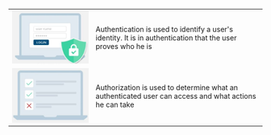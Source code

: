 |  |  |
| ----- | ---- |
| ![](img/07-a2.jpg) | Authentication is used to identify a user's identity. It is in authentication that the user proves who he is |
| ![](img/07-a1.jpg) | Authorization is used to determine what an authenticated user can access and what actions he can take |
